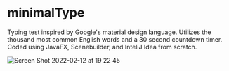 # minimalType

Typing test inspired by Google's material design language. Utilizes the thousand most common English words and a 30 second countdown timer. Coded using JavaFX, Scenebuilder, and InteliJ Idea from scratch. 


![Screen Shot 2022-02-12 at 19 22 45](https://user-images.githubusercontent.com/21183506/153733150-8e0536cc-1e1b-467d-a69f-732e00126ebf.png)

